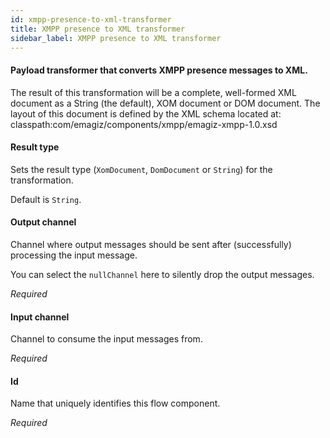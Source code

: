 ```yaml
---
id: xmpp-presence-to-xml-transformer
title: XMPP presence to XML transformer
sidebar_label: XMPP presence to XML transformer
---
```

#### Payload transformer that converts XMPP presence messages to XML. 
The result of this transformation will be a complete, well-formed XML document as a String (the default), XOM document or DOM document. The layout of this document is defined by the XML schema located at:
classpath:com/emagiz/components/xmpp/emagiz-xmpp-1.0.xsd

#### Result type
Sets the result type (<code>XomDocument</code>, <code>DomDocument</code> or <code>String</code>) for the transformation. 

Default is <code>String</code>.


#### Output channel
Channel where output messages should be sent after (successfully) processing the input message.

You can select the <code>nullChannel</code> here to silently drop the output messages.

<i>Required</i>

#### Input channel
Channel to consume the input messages from.

<i>Required</i>

#### Id
Name that uniquely identifies this flow component.

<i>Required</i>


